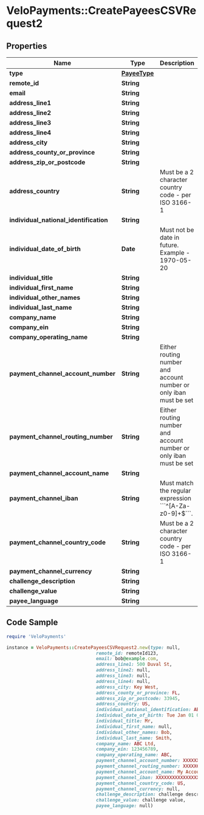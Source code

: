 # VeloPayments::CreatePayeesCSVRequest2

## Properties

Name | Type | Description | Notes
------------ | ------------- | ------------- | -------------
**type** | [**PayeeType**](PayeeType.md) |  | 
**remote_id** | **String** |  | 
**email** | **String** |  | 
**address_line1** | **String** |  | 
**address_line2** | **String** |  | [optional] 
**address_line3** | **String** |  | [optional] 
**address_line4** | **String** |  | [optional] 
**address_city** | **String** |  | 
**address_county_or_province** | **String** |  | [optional] 
**address_zip_or_postcode** | **String** |  | 
**address_country** | **String** | Must be a 2 character country code - per ISO 3166-1 | 
**individual_national_identification** | **String** |  | [optional] 
**individual_date_of_birth** | **Date** | Must not be date in future. Example - 1970-05-20 | [optional] 
**individual_title** | **String** |  | [optional] 
**individual_first_name** | **String** |  | [optional] 
**individual_other_names** | **String** |  | [optional] 
**individual_last_name** | **String** |  | [optional] 
**company_name** | **String** |  | [optional] 
**company_ein** | **String** |  | [optional] 
**company_operating_name** | **String** |  | [optional] 
**payment_channel_account_number** | **String** | Either routing number and account number or only iban must be set | [optional] 
**payment_channel_routing_number** | **String** | Either routing number and account number or only iban must be set | [optional] 
**payment_channel_account_name** | **String** |  | [optional] 
**payment_channel_iban** | **String** | Must match the regular expression &#x60;&#x60;&#x60;^[A-Za-z0-9]+$&#x60;&#x60;&#x60;. | [optional] 
**payment_channel_country_code** | **String** | Must be a 2 character country code - per ISO 3166-1 | [optional] 
**payment_channel_currency** | **String** |  | [optional] 
**challenge_description** | **String** |  | [optional] 
**challenge_value** | **String** |  | [optional] 
**payee_language** | **String** |  | [optional] 

## Code Sample

```ruby
require 'VeloPayments'

instance = VeloPayments::CreatePayeesCSVRequest2.new(type: null,
                                 remote_id: remoteId123,
                                 email: bob@example.com,
                                 address_line1: 500 Duval St,
                                 address_line2: null,
                                 address_line3: null,
                                 address_line4: null,
                                 address_city: Key West,
                                 address_county_or_province: FL,
                                 address_zip_or_postcode: 33945,
                                 address_country: US,
                                 individual_national_identification: AB123456C,
                                 individual_date_of_birth: Tue Jan 01 00:00:00 GMT 1985,
                                 individual_title: Mr,
                                 individual_first_name: null,
                                 individual_other_names: Bob,
                                 individual_last_name: Smith,
                                 company_name: ABC Ltd,
                                 company_ein: 123456789,
                                 company_operating_name: ABC,
                                 payment_channel_account_number: XXXXXX5678,
                                 payment_channel_routing_number: XXXXX6789,
                                 payment_channel_account_name: My Account,
                                 payment_channel_iban: XXXXXXXXXXXXXXXXXXXXXXXXXXXXXX1234,
                                 payment_channel_country_code: US,
                                 payment_channel_currency: null,
                                 challenge_description: challenge description,
                                 challenge_value: challenge value,
                                 payee_language: null)
```


